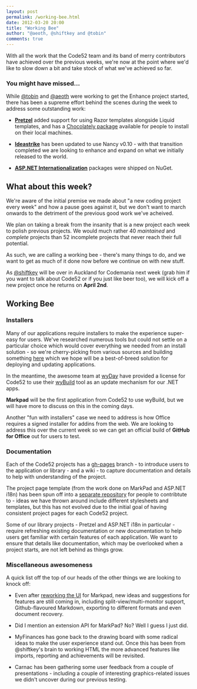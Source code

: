```yaml
--- 
layout: post
permalink: /working-bee.html
date: 2012-03-20 20:00
title: "Working Bee"
author: "@aeoth, @shiftkey and @tobin"
comments: true
---
```


With all the work that the Code52 team and its band of merry contributors have achieved over the previous weeks, we're now at the point where we'd like to slow down a bit and take stock of what we've achieved so far.

### You might have missed...

While [@tobin](http://twitter.com/tobin) and [@aeoth](http://twitter.com/aeoth) were working to get the Enhance project started, there has been a supreme effort behind the scenes during the week to address some outstanding work:

 - **[Pretzel](http://code52.org/pretzel/)** added support for using Razor templates alongside Liquid templates, and has a [Chocolately package](http://chocolatey.org/packages/pretzel) available for people to install on their local machines.

 - **[Ideastrike](http://code52.org/ideastrike/)** has been updated to use Nancy v0.10 - with that transition completed we are looking to enhance and expand on what we initially released to the world.

 - **[ASP.NET Internationalization](http://code52.org/aspnet-internationalization)** packages were shipped on NuGet.

## What about this week?

We're aware of the initial premise we made about "a new coding project every week" and how a pause goes against it, but we don't want to march onwards to the detriment of the previous good work we've acheived.

We plan on taking a break from the insanity that is a new project each week to polish previous projects. We would much rather 40 *maintained* and *complete* projects than 52 incomplete projects that never reach their full potential.

As such, we are calling a working bee - there's many things to do, and we want to get as much of it done now before we continue on with new stuff.

As [@shiftkey](http://twitter.com/shiftkey) will be over in Auckland for Codemania next week (grab him if you want to talk about Code52 or if you just like beer too), we will kick off a new project once he returns on **April 2nd**.

## Working Bee

### Installers

Many of our applications require installers to make the experience super-easy for users. We've researched numerous tools but could not settle on a particular choice which would cover everything we needed from an install solution - so we're cherry-picking from various sources and building something [here](https://github.com/xpaulbettsx/NSync) which we hope will be a best-of-breed solution for deploying and updating applications.

In the meantime, the awesome team at [wyDay](http://wyday.com/) have provided a license for Code52 to use their [wyBuild](http://wyday.com/wybuild/) tool as an update mechanism for our .NET apps.

**Markpad** will be the first application from Code52 to use wyBuild, but we will have more to discuss on this in the coming days.

Another "fun with installers" case we need to address is how Office requires a signed installer for  addins from the web. We are looking to address this over the current week so we can get an official build of **GitHub for Office** out for users to test.

### Documentation

Each of the Code52 projects has a [gh-pages](http://pages.github.com/) branch - to introduce users to the application or library - and a wiki - to capture documentation and details to help with understanding of the project. 

The project page template (from the work done on MarkPad and ASP.NET i18n) has been spun off into a [separate repository](https://github.com/Code52/gh-pages-template) for people to contribtute to - ideas we have thrown around include different stylesheets and templates, but this has not evolved due to the initial goal of having consistent project pages for each Code52 project.

Some of our library projects - Pretzel and ASP.NET i18n in particular - require refreshing existing documentation or new documentation to help users get familiar with certain features of each application. We want to ensure that details like documentation, which may be overlooked when a project starts, are not left behind as things grow.

### Miscellaneous awesomeness

A quick list off the top of our heads of the other things we are looking to knock off:

 - Even after [reworking the UI](http://code52.org/weekone-dayseventyseven.html) for Markpad, new ideas and suggestions for features are still coming in, including split-view/multi-monitor support, Github-flavoured Markdown, exporting to different formats and even document recovery.

 - Did I mention an extension API for MarkPad? No? Well I guess I just did.

 - MyFinances has gone back to the drawing board with some radical ideas to make the user experience stand out. Once this has been from @shiftkey's brain to working HTML the more advanced features like imports, reporting and achievements will be revisited.

 - Carnac has been gathering some user feedback from a couple of presentations - including a couple of interesting graphics-related issues we didn't uncover during our previous testing.




 
